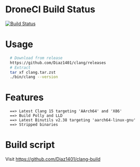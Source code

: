 # DroneCI Build Status
[![Build Status](https://cloud.drone.io/api/badges/Diaz1401/clang-build/status.svg?ref=refs/heads/main)](https://cloud.drone.io/Diaz1401/clang-build)

# Usage
```bash
  # Download from release
  https://github.com/Diaz1401/clang/releases
  # Extract
  tar xf clang.tar.zst
  ./bin/clang --version
```
# Features
```
  ==> Latest Clang 15 targeting 'AArch64' and 'X86'
  ==> Build Polly and LLD
  ==> Latest Binutils v2.38 targeting 'aarch64-linux-gnu'
  ==> Stripped binaries
```
# Build script

  Visit https://github.com/Diaz1401/clang-build
